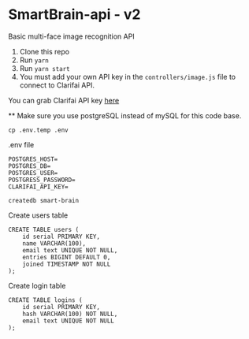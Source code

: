 # SmartBrain-api - v2
Basic multi-face image recognition API

1. Clone this repo
2. Run `yarn`
3. Run `yarn start`
4. You must add your own API key in the `controllers/image.js` file to connect to Clarifai API.

You can grab Clarifai API key [here](https://www.clarifai.com/)

** Make sure you use postgreSQL instead of mySQL for this code base.

```
cp .env.temp .env
```
.env file
```
POSTGRES_HOST=
POSTGRES_DB=
POSTGRES_USER=
POSTGRESS_PASSWORD=
CLARIFAI_API_KEY=
```

```
createdb smart-brain
```

Create users table
```
CREATE TABLE users (
    id serial PRIMARY KEY,
    name VARCHAR(100),
    email text UNIQUE NOT NULL,
    entries BIGINT DEFAULT 0,
    joined TIMESTAMP NOT NULL
); 
```

Create login table 
```
CREATE TABLE logins (
    id serial PRIMARY KEY,
    hash VARCHAR(100) NOT NULL,
    email text UNIQUE NOT NULL
); 
```